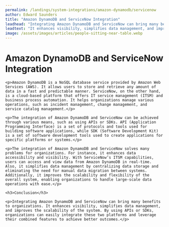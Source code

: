 ```yaml
---
permalink: /landings/system-integrations/amazon-dynamodb/servicenow
author: Edward Saunders
title: "Amazon DynamoDB and ServiceNow Integration"
leadhead: "Integrating Amazon DynamoDB and ServiceNow can bring many benefits to organizations"
leadtext: "It enhances visibility, simplifies data management, and improves the scalability of the system. By using APIs or SDKs, organizations can easily integrate these two platforms and leverage their combined features to achieve better outcomes."
image: /assets/images/articles/people-sitting-near-table.webp
---
```

<div class="arttext">
	<h1>Amazon DynamoDB and ServiceNow Integration</h1>

	<p>Amazon DynamoDB is a NoSQL database service provided by Amazon Web Services (AWS). It allows users to store and retrieve any amount of data in a fast and predictable manner. ServiceNow, on the other hand, is a cloud-based platform that offers IT service management (ITSM) and business process automation. It helps organizations manage various operations, such as incident management, change management, and service catalog management.</p>

	<p>The integration of Amazon DynamoDB and ServiceNow can be achieved through various means, such as using APIs or SDKs. API (Application Programming Interface) is a set of protocols and tools used for building software applications, while SDK (Software Development Kit) is a set of software development tools used to create applications for specific platforms or systems.</p>

	<p>The integration of Amazon DynamoDB and ServiceNow solves many problems for organizations. For instance, it enhances data accessibility and visibility. With ServiceNow’s ITSM capabilities, users can access and view data from Amazon DynamoDB in real-time. Also, it simplifies data management by centralizing data storage and eliminating the need for manual data migration between systems. Additionally, it improves the scalability and flexibility of the overall system, enabling organizations to handle large-scale data operations with ease.</p>

	<h3>Conclusion</h3>

	<p>Integrating Amazon DynamoDB and ServiceNow can bring many benefits to organizations. It enhances visibility, simplifies data management, and improves the scalability of the system. By using APIs or SDKs, organizations can easily integrate these two platforms and leverage their combined features to achieve better outcomes.</p>

</div>
